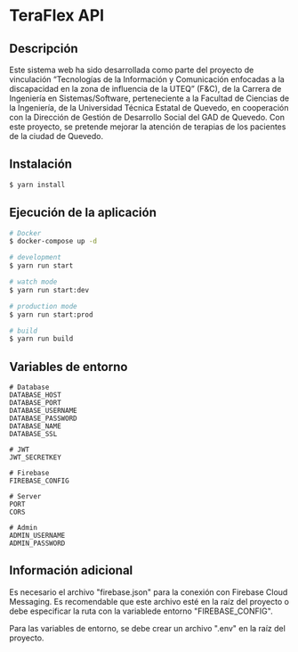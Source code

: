 # TeraFlex API
## Descripción

Este sistema web ha sido desarrollada como parte del proyecto de vinculación “Tecnologías de la Información y Comunicación enfocadas a la discapacidad en la zona de influencia de la UTEQ” (F&C), de la Carrera de Ingeniería en Sistemas/Software, perteneciente a la Facultad de Ciencias de la Ingeniería, de la Universidad Técnica Estatal de Quevedo, en cooperación con la Dirección de Gestión de Desarrollo Social del GAD de Quevedo. Con este proyecto, se pretende mejorar la atención de terapias de los pacientes de la ciudad de Quevedo.

## Instalación

```bash
$ yarn install
```

## Ejecución de la aplicación

```bash
# Docker
$ docker-compose up -d

# development
$ yarn run start

# watch mode
$ yarn run start:dev

# production mode
$ yarn run start:prod

# build
$ yarn run build
```

## Variables de entorno

```dotenv
# Database
DATABASE_HOST
DATABASE_PORT
DATABASE_USERNAME
DATABASE_PASSWORD
DATABASE_NAME
DATABASE_SSL

# JWT
JWT_SECRETKEY

# Firebase
FIREBASE_CONFIG

# Server
PORT
CORS

# Admin
ADMIN_USERNAME
ADMIN_PASSWORD
```

## Información adicional
Es necesario el archivo "firebase.json" para la conexión con Firebase Cloud Messaging. Es recomendable que este archivo esté en la raíz del proyecto o debe especificar la ruta con la variablede entorno "FIREBASE_CONFIG".

Para las variables de entorno, se debe crear un archivo ".env" en la raíz del proyecto.






